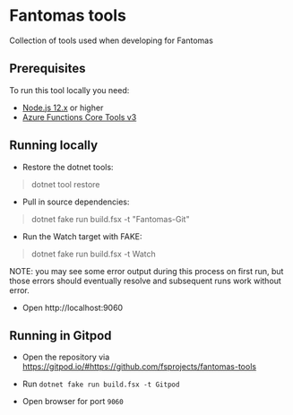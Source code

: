 # Fantomas tools

Collection of tools used when developing for Fantomas

## Prerequisites

To run this tool locally you need:

* [Node.js 12.x](https://nodejs.org/en/download/) or higher
* [Azure Functions Core Tools v3](https://www.npmjs.com/package/azure-functions-core-tools)

## Running locally

* Restore the dotnet tools:

> dotnet tool restore

* Pull in source dependencies:

> dotnet fake run build.fsx -t "Fantomas-Git"

* Run the Watch target with FAKE:

> dotnet fake run build.fsx -t Watch

NOTE: you may see some error output during this process on first run, but those errors should eventually resolve and subsequent runs work without error.

* Open http://localhost:9060

## Running in Gitpod

* Open the repository via https://gitpod.io/#https://github.com/fsprojects/fantomas-tools

* Run `dotnet fake run build.fsx -t Gitpod`

* Open browser for port `9060`